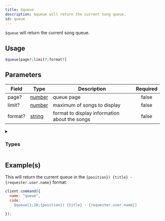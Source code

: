 ```yaml
---
title: $queue
description: $queue will return the current song queue.
id: queue
---
```


`$queue` will return the current song queue.

## Usage

```php
$queue[page?;limit?;format?]
```

## Parameters

| Field   | Type                                                                                              | Description                                   | Required |
| ------- | ------------------------------------------------------------------------------------------------- | --------------------------------------------- | :------: |
| page?   | [number](https://developer.mozilla.org/en-US/docs/Web/JavaScript/Reference/Global_Objects/Number) | queue page                                    |  false   |
| limit?  | [number](https://developer.mozilla.org/en-US/docs/Web/JavaScript/Reference/Global_Objects/Number) | maximum of songs to display                   |  false   |
| format? | [string](https://developer.mozilla.org/en-US/docs/Web/JavaScript/Reference/Global_Objects/String) | format to display information about the songs |  false   |

<details>
  <summary><h3> Types </h3></summary>

| Property                                    |                                                                    |                                              Returns                                              | Supports                                     |
| ------------------------------------------- | ------------------------------------------------------------------ | :-----------------------------------------------------------------------------------------------: | -------------------------------------------- |
| `{title}`                                   | Returns the video/song title                                       | [string](https://developer.mozilla.org/en-US/docs/Web/JavaScript/Reference/Global_Objects/String) | YouTube, Spotify, SoundCloud, Url, LocalFile |
| `{channelId}`                               | Returns the channel id                                             | [string](https://developer.mozilla.org/en-US/docs/Web/JavaScript/Reference/Global_Objects/String) | YouTube                                      |
| `{artist}`                                  | Returns the Artist                                                 | [string](https://developer.mozilla.org/en-US/docs/Web/JavaScript/Reference/Global_Objects/String) | YouTube, Spotify, SoundCloud                 |
| `{artistURL}`                               | Returns the Artist URL                                             | [string](https://developer.mozilla.org/en-US/docs/Web/JavaScript/Reference/Global_Objects/String) | YouTube, SoundCloud                          |
| `{artistAvatar}`                            | Returns the Artist Avatar                                          | [string](https://developer.mozilla.org/en-US/docs/Web/JavaScript/Reference/Global_Objects/String) | SoundCloud                                   |
| `{duration}`                                | Returns the track/video duration in ms                             | [number](https://developer.mozilla.org/en-US/docs/Web/JavaScript/Reference/Global_Objects/Number) | YouTube, Spotify, SoundCloud, Url, LocalFile |
| `{identifier}`                              | soundcloud, youtube, localfile, url, spotify                       | [string](https://developer.mozilla.org/en-US/docs/Web/JavaScript/Reference/Global_Objects/String) | YouTube, Spotify, SoundCloud, Url, LocalFile |
| `{views}`                                   | Returns the amount of Views/Plays of the video/song                | [string](https://developer.mozilla.org/en-US/docs/Web/JavaScript/Reference/Global_Objects/String) | YouTube, Spotify, SoundCloud, Url, LocalFile |
| `{likes}`                                   | Returns the amount of likes of the video/song                      | [number](https://developer.mozilla.org/en-US/docs/Web/JavaScript/Reference/Global_Objects/Number) | Spotify, SoundCloud, Url, LocalFile          |
| `{thumbnail}`                               | Returns the song/video thumbnail                                   | [number](https://developer.mozilla.org/en-US/docs/Web/JavaScript/Reference/Global_Objects/Number) | YouTube, Spotify, SoundCloud                 |
| `{id}`                                      | Returns the song/video ID                                          | [string](https://developer.mozilla.org/en-US/docs/Web/JavaScript/Reference/Global_Objects/String) | YouTube, Spotify, SoundCloud, Url, LocalFile |
| `{description}`                             | Returns the video/song description                                 | [string](https://developer.mozilla.org/en-US/docs/Web/JavaScript/Reference/Global_Objects/String) | YouTube, Spotify, SoundCloud                 |
| `{createdAt}`                               | Returns the Creation Date of the video/song                        | [string](https://developer.mozilla.org/en-US/docs/Web/JavaScript/Reference/Global_Objects/String) | YouTube, Spotify, SoundCloud                 |
| `{platformType}`                            | Returns the platform Type                                          | [number](https://developer.mozilla.org/en-US/docs/Web/JavaScript/Reference/Global_Objects/Number) | YouTube, Spotify, SoundCloud, Url, LocalFile |
| `{rawData}`                                 | Returns song information as object                                 | [object](https://developer.mozilla.org/en-US/docs/Web/JavaScript/Reference/Global_Objects/Object) |
| JavaScript/Reference/Global_Objects/Object) | YouTube, Spotify, SoundCloud, Url, LocalFile                       |
| `{formatedPlatforms}`                       | SoundCloud, YouTube, Localfile, Url, Spotify                       | [string](https://developer.mozilla.org/en-US/docs/Web/JavaScript/Reference/Global_Objects/String) | YouTube, Spotify, SoundCloud, Url, LocalFile |
| `{requester}`                               | Returns the Song Requester (user object, .user.id, .user.name etc) | [string](https://developer.mozilla.org/en-US/docs/Web/JavaScript/Reference/Global_Objects/String) | YouTube, Spotify, SoundCloud, Url, LocalFile |
| `{position}`                                | Returns the Song Position in the current Queue                     | [number](https://developer.mozilla.org/en-US/docs/Web/JavaScript/Reference/Global_Objects/Number) | YouTube, Spotify, SoundCloud, Url, LocalFile |

</details>

## Example(s)

This will return the current queue in the `{position}) {title} - {requester.user.name}` format:

```javascript
client.command({
  name: "queue",
  code: `
    $queue[1;10;{position}) {title} - {requester.user.name}]
  `
});
```
